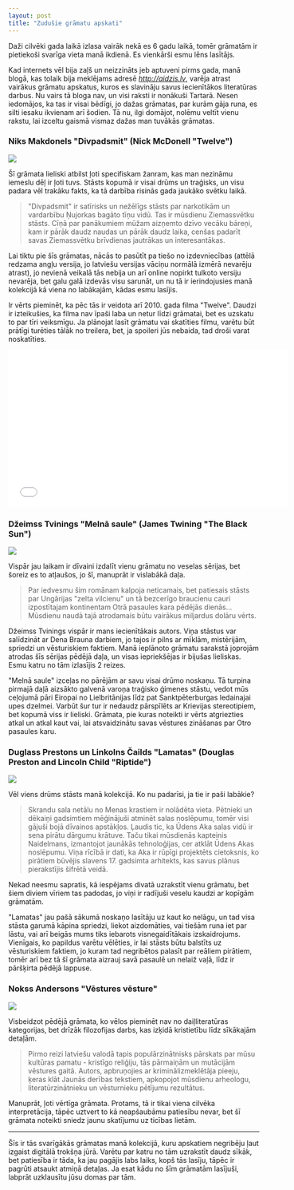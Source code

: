 ```yaml
---
layout: post
title: "Zudušie grāmatu apskati"
---
```


Daži cilvēki gada laikā izlasa vairāk nekā es 6 gadu laikā, tomēr grāmatām ir pietiekoši svarīga vieta manā ikdienā. Es vienkārši esmu lēns lasītājs.

Kad internets vēl bija zaļš un neizzināts jeb aptuveni pirms gada, manā blogā, kas tolaik bija meklējams adresē *http://aidzis.lv*, varēja atrast vairākus grāmatu apskatus, kuros es slavināju savus iecienītākos literatūras darbus. Nu vairs tā bloga nav, un visi raksti ir nonākuši Tartarā. Nesen iedomājos, ka tas ir visai bēdīgi, jo dažas grāmatas, par kurām gāja runa, es silti iesaku ikvienam arī šodien. Tā nu, ilgi domājot, nolēmu veltīt vienu rakstu, lai izceltu gaismā vismaz dažas man tuvākās grāmatas.

### Niks Makdonels "Divpadsmit" (Nick McDonell "Twelve")

![](/content/images/2014/May/twelve.jpg)

Šī grāmata lieliski atbilst ļoti specifiskam žanram, kas man nezināmu iemeslu dēļ ir ļoti tuvs. Stāsts kopumā ir visai drūms un traģisks, un visu padara vēl trakāku fakts, ka tā darbība risinās gada jaukāko svētku laikā.

> "Divpadsmit" ir satīrisks un nežēlīgs stāsts par narkotikām un vardarbību Ņujorkas bagāto tīņu vidū. Tas ir mūsdienu Ziemassvētku stāsts. Cīņā par panākumiem mūžam aizņemto dzīvo vecāku bāreņi, kam ir pārāk daudz naudas un pārāk daudz laika, cenšas padarīt savas Ziemassvētku brīvdienas jautrākas un interesantākas.

Lai tiktu pie šīs grāmatas, nācās to pasūtīt pa tiešo no izdevniecības (attēlā redzama angļu versija, jo latviešu versijas vāciņu normālā izmērā nevarēju atrast), jo nevienā veikalā tās nebija un arī online nopirkt tulkoto versiju nevarēja, bet galu galā izdevās visu sarunāt, un nu tā ir ierindojusies manā kolekcijā kā viena no labākajām, kādas esmu lasījis.

Ir vērts pieminēt, ka pēc tās ir veidota arī 2010. gada filma "Twelve". Daudzi ir izteikušies, ka filma nav īpaši laba un netur līdzi grāmatai, bet es uzskatu to par tīri veiksmīgu. Ja plānojat lasīt grāmatu vai skatīties filmu, varētu būt prātīgi turēties tālāk no treilera, bet, ja spoileri jūs nebaida, tad droši varat noskatīties.

<iframe width="560" height="315" src="//www.youtube.com/embed/NcDW-eZOz1k" frameborder="0" allowfullscreen></iframe>

### Džeimss Tvinings "Melnā saule" (James Twining "The Black Sun")

![](/content/images/2014/May/black-sun.jpg)

Vispār jau laikam ir dīvaini izdalīt vienu grāmatu no veselas sērijas, bet šoreiz es to atļaušos, jo šī, manuprāt ir vislabākā daļa.

> Par iedvesmu šim romānam kalpoja neticamais, bet patiesais stāsts par Ungārijas "zelta vilcienu" un tā bezcerīgo braucienu cauri izpostītajam kontinentam Otrā pasaules kara pēdējās dienās... Mūsdienu naudā tajā atrodamais būtu vairākus miljardus dolāru vērts.

Džeimss Tvinings vispār ir mans iecienītākais autors. Viņa stāstus var salīdzināt ar Dena Brauna darbiem, jo tajos ir pilns ar mīklām, mistērijām, spriedzi un vēsturiskiem faktiem. Manā ieplānoto grāmatu sarakstā joprojām atrodas šīs sērijas pēdējā daļa, un visas iepriekšējas ir bijušas lieliskas. Esmu katru no tām izlasījis 2 reizes.

"Melnā saule" izceļas no pārējām ar savu visai drūmo noskaņu. Tā turpina pirmajā daļā aizsākto galvenā varoņa traģisko ģimenes stāstu, vedot mūs ceļojumā pāri Eiropai no Lielbritānijas līdz pat Sanktpēterburgas ledainajai upes dzelmei. Varbūt šur tur ir nedaudz pārspīlēts ar Krievijas stereotipiem, bet kopumā viss ir lieliski. Grāmata, pie kuras noteikti ir vērts atgriezties atkal un atkal kaut vai, lai atsvaidzinātu savas vēstures zināšanas par Otro pasaules karu.

### Duglass Prestons un Linkolns Čailds "Lamatas" (Douglas Preston and Lincoln Child "Riptide")

![](/content/images/2014/May/riptide.jpg)

Vēl viens drūms stāsts manā kolekcijā. Ko nu padarīsi, ja tie ir paši labākie?

> Skrandu sala netālu no Menas krastiem ir nolādēta vieta. Pētnieki un dēkaiņi gadsimtiem mēģinājuši atminēt salas noslēpumu, tomēr visi gājuši bojā dīvainos apstākļos. Ļaudis tic, ka Ūdens Aka salas vidū ir sena pirātu dārgumu krātuve. Taču tikai mūsdienās kapteinis Naidelmans, izmantojot jaunākās tehnoloģijas, cer atklāt Ūdens Akas noslēpumu. Viņa rīcībā ir dati, ka Aka ir rūpīgi projektēts cietoksnis, ko pirātiem būvējis slavens 17. gadsimta arhitekts, kas savus plānus pierakstījis šifrētā veidā.

Nekad neesmu sapratis, kā iespējams divatā uzrakstīt vienu grāmatu, bet šiem diviem vīriem tas padodas, jo viņi ir radījuši veselu kaudzi ar kopīgām grāmatām.

"Lamatas" jau pašā sākumā noskaņo lasītāju uz kaut ko nelāgu, un tad visa stāsta garumā kāpina spriedzi, liekot aizdomāties, vai tiešām runa iet par lāstu, vai arī beigās mums tiks iebarots visnegaidītākais izskaidrojums. Vienīgais, ko papildus varētu vēlēties, ir lai stāsts būtu balstīts uz vēsturiskiem faktiem, jo kuram tad negribētos palasīt par reāliem pirātiem, tomēr arī bez tā šī grāmata aizrauj savā pasaulē un nelaiž vaļā, līdz ir pāršķirta pēdējā lappuse.

### Nokss Andersons "Vēstures vēsture"

![](/content/images/2014/May/history.jpg)

Visbeidzot pēdējā grāmata, ko vēlos pieminēt nav no daiļliteratūras kategorijas, bet drīzāk filozofijas darbs, kas izķidā kristietību līdz sīkākajām detaļām.

> Pirmo reizi latviešu valodā tapis populārzinātnisks pārskats par mūsu kultūras pamatu - kristīgo reliģiju, tās pārmaiņām un mutācijām vēstures gaitā. Autors, apbruņojies ar kriminālizmeklētāja pieeju, ķeras klāt Jaunās derības tekstiem, apkopojot mūsdienu arheologu, literatūrzinātnieku un vēsturnieku pētījumu rezultātus.

Manuprāt, ļoti vērtīga grāmata. Protams, tā ir tikai viena cilvēka interpretācija, tāpēc uztvert to kā neapšaubāmu patiesību nevar, bet šī grāmata noteikti sniedz jaunu skatījumu uz ticības lietām.

---

Šīs ir tās svarīgākās grāmatas manā kolekcijā, kuru apskatiem negribēju ļaut izgaist digitālā trokšņa jūrā. Varētu par katru no tām uzrakstīt daudz sīkāk, bet patiesība ir tāda, ka jau pagājis labs laiks, kopš tās lasīju, tāpēc ir pagrūti atsaukt atmiņā detaļas. Ja esat kādu no šīm grāmatām lasījuši, labprāt uzklausītu jūsu domas par tām.
